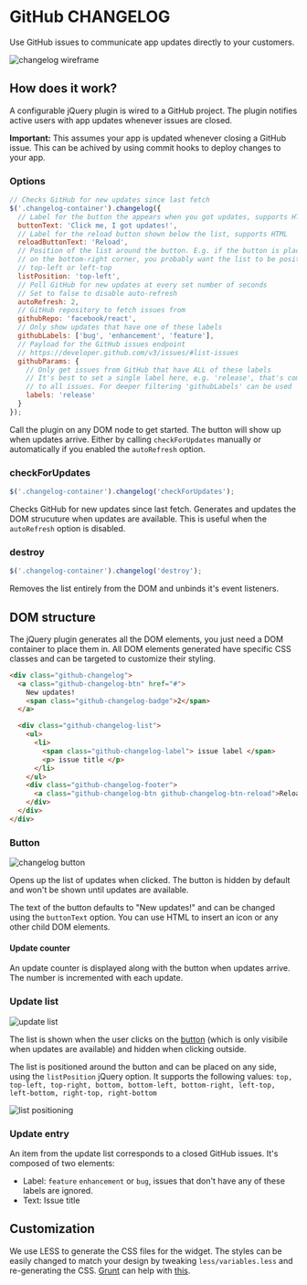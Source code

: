 GitHub CHANGELOG
====

Use GitHub issues to communicate app updates directly to your customers.

![changelog wireframe](https://dl.dropboxusercontent.com/u/42934143/images/changelog2.png)

## How does it work?

A configurable jQuery plugin is wired to a GitHub project. The plugin notifies active users with app updates whenever issues are closed.

**Important:** This assumes your app is updated whenever closing a GitHub issue. This can be achived by using commit hooks to deploy changes to your app.

### Options

```js
// Checks GitHub for new updates since last fetch
$('.changelog-container').changelog({
  // Label for the button the appears when you got updates, supports HTML
  buttonText: 'Click me, I got updates!',
  // Label for the reload button shown below the list, supports HTML
  reloadButtonText: 'Reload',
  // Position of the list around the button. E.g. if the button is placed 
  // on the bottom-right corner, you probably want the list to be positioned 
  // top-left or left-top
  listPosition: 'top-left',
  // Poll GitHub for new updates at every set number of seconds
  // Set to false to disable auto-refresh
  autoRefresh: 2,
  // GitHub repository to fetch issues from
  githubRepo: 'facebook/react',
  // Only show updates that have one of these labels
  githubLabels: ['bug', 'enhancement', 'feature'],
  // Payload for the GitHub issues endpoint 
  // https://developer.github.com/v3/issues/#list-issues
  githubParams: {
    // Only get issues from GitHub that have ALL of these labels
    // It's best to set a single label here, e.g. 'release', that's common
    // to all issues. For deeper filtering 'githubLabels' can be used
    labels: 'release'
  }
});
```
Call the plugin on any DOM node to get started. The button will show up when updates arrive. Either by calling `checkForUpdates` manually or automatically if you enabled the `autoRefresh` option.

### checkForUpdates

```js
$('.changelog-container').changelog('checkForUpdates');
```
Checks GitHub for new updates since last fetch. Generates and updates the DOM strucuture when updates are available.  This is useful when the `autoRefresh` option is disabled.

### destroy

```js
$('.changelog-container').changelog('destroy');
```
Removes the list entirely from the DOM and unbinds it's event listeners.


## DOM structure

The jQuery plugin generates all the DOM elements, you just need a DOM container to place them in. All DOM elements generated have specific CSS classes and can be targeted to customize their styling.

```html
<div class="github-changelog">
  <a class="github-changelog-btn" href="#">
    New updates!
    <span class="github-changelog-badge">2</span>
  </a>

  <div class="github-changelog-list">
    <ul>
      <li>
        <span class="github-changelog-label"> issue label </span>
        <p> issue title </p>
      </li>
    </ul>
    <div class="github-changelog-footer">
      <a class="github-changelog-btn github-changelog-btn-reload">Reload</a>
    </div>
  </div>
</div>
```

### Button

![changelog button](https://dl.dropboxusercontent.com/u/42934143/images/changelog-btn.png)

Opens up the list of updates when clicked. The button is hidden by default and won't be shown until updates are available.

The text of the button defaults to "New updates!" and can be changed using the `buttonText` option. You can use HTML to insert an icon or any other child DOM elements.

#### Update counter

An update counter is displayed along with the button when updates arrive. The number is incremented with each update.

### Update list

![update list](https://dl.dropboxusercontent.com/u/42934143/images/changelog-list.png)

The list is shown when the user clicks on the [button](#button) (which is only visibile when updates are available) and hidden when clicking outside.

The list is positioned around the button and can be placed on any side, using the `listPosition` jQuery option. It supports the following values: `top, top-left, top-right, bottom, bottom-left, bottom-right, left-top, left-bottom, right-top, right-bottom`

![list positioning](https://dl.dropboxusercontent.com/u/42934143/images/list-positioning.png)

### Update entry

An item from the update list corresponds to a closed GitHub issues. It's composed of two elements:

- Label: `feature` `enhancement` or `bug`, issues that don't have any of these labels are ignored.
- Text: Issue title


## Customization
We use LESS to generate the CSS files for the widget. The styles can be easily changed to match your design by tweaking `less/variables.less` and re-generating the CSS. [Grunt](http://gruntjs.com/) can help with [this](https://github.com/gruntjs/grunt-contrib-less).
